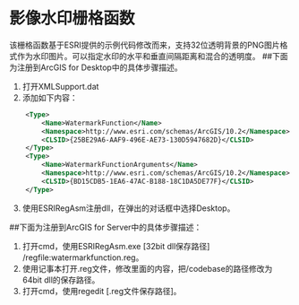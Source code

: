 # 影像水印栅格函数
  该栅格函数基于ESRI提供的示例代码修改而来，支持32位透明背景的PNG图片格式作为水印图片。可以指定水印的水平和垂直间隔距离和混合的透明度。
##下面为注册到ArcGIS for Desktop中的具体步骤描述。
  1. 打开XMLSupport.dat
  2. 添加如下内容：
  
```xml
	<Type>
		<Name>WatermarkFunction</Name>
		<Namespace>http://www.esri.com/schemas/ArcGIS/10.2</Namespace>
		<CLSID>{25BE29A6-AAF9-496E-AE73-130D5947682D}</CLSID>
	</Type>
	<Type>
		<Name>WatermarkFunctionArguments</Name>
		<Namespace>http://www.esri.com/schemas/ArcGIS/10.2</Namespace>
		<CLSID>{BD15CDB5-1EA6-47AC-B188-18C1DA5DE77F}</CLSID>
	</Type>
```
  3. 使用ESRIRegAsm注册dll，在弹出的对话框中选择Desktop。
  
##下面为注册到ArcGIS for Server中的具体步骤描述：
  1. 打开cmd，使用ESRIRegAsm.exe [32bit dll保存路径] /regfile:watermarkfunction.reg。
  2. 使用记事本打开.reg文件，修改里面的内容，把/codebase的路径修改为64bit dll的保存路径。
  3. 打开cmd，使用regedit [.reg文件保存路径]。


